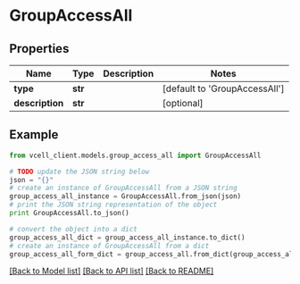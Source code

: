 # GroupAccessAll


## Properties
Name | Type | Description | Notes
------------ | ------------- | ------------- | -------------
**type** | **str** |  | [default to 'GroupAccessAll']
**description** | **str** |  | [optional] 

## Example

```python
from vcell_client.models.group_access_all import GroupAccessAll

# TODO update the JSON string below
json = "{}"
# create an instance of GroupAccessAll from a JSON string
group_access_all_instance = GroupAccessAll.from_json(json)
# print the JSON string representation of the object
print GroupAccessAll.to_json()

# convert the object into a dict
group_access_all_dict = group_access_all_instance.to_dict()
# create an instance of GroupAccessAll from a dict
group_access_all_form_dict = group_access_all.from_dict(group_access_all_dict)
```
[[Back to Model list]](../README.md#documentation-for-models) [[Back to API list]](../README.md#documentation-for-api-endpoints) [[Back to README]](../README.md)


